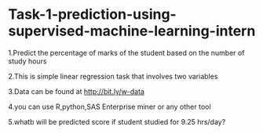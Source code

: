 # Task-1-prediction-using-supervised-machine-learning-intern
1.Predict the percentage of marks of the student based on the number of study hours

2.This is simple linear regression task that involves two variables

3.Data can be found at http://bit.ly/w-data

4.you can use R,python,SAS Enterprise miner or any other tool

5.whatb will be predicted score if student studied for 9.25 hrs/day?
